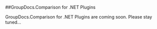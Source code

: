 ##GroupDocs.Comparison for .NET Plugins

GroupDocs.Comparison for .NET Plugins are coming soon. Please stay tuned...